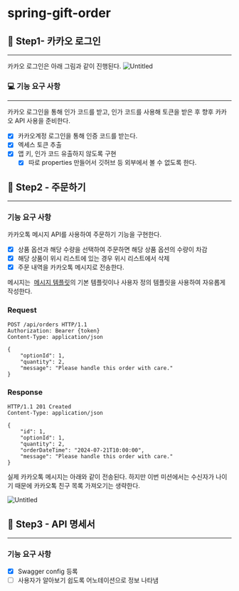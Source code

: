 # spring-gift-order

## **🚀 Step1- 카카오 로그인**

---

카카오 로그인은 아래 그림과 같이 진행된다.
![Untitled](https://developers.kakao.com/docs/latest/ko/assets/style/images/kakaologin/kakaologin_sequence.png)

### 💻 기능 요구 사항

---
카카오 로그인을 통해 인가 코드를 받고, 인가 코드를 사용해 토큰을 받은 후 향후 카카오 API 사용을 준비한다.

- [X]  카카오계정 로그인을 통해 인증 코드를 받는다.
- [X]  엑세스 토큰 추출
- [X]  앱 키, 인가 코드 유출하지 않도록 구현
    - [X]  따로 properties 만들어서 깃허브 등 외부에서 볼 수 없도록 한다.

## **🚀 Step2 - 주문하기**

---

### 기능 요구 사항
카카오톡 메시지 API를 사용하여 주문하기 기능을 구현한다.
- [X]  상품 옵션과 해당 수량을 선택하여 주문하면 해당 상품 옵션의 수량이 차감
- [X]  해당 상품이 위시 리스트에 있는 경우 위시 리스트에서 삭제
- [X]  주문 내역을 카카오톡 메시지로 전송한다.

메시지는  [메시지 템플릿](https://developers.kakao.com/docs/latest/ko/message/message-template)의 기본 템플릿이나 사용자 정의 템플릿을 사용하여 자유롭게 작성한다.


### Request

```
POST /api/orders HTTP/1.1
Authorization: Bearer {token}
Content-Type: application/json

{
    "optionId": 1,
    "quantity": 2,
    "message": "Please handle this order with care."
}

```

### Response

```
HTTP/1.1 201 Created
Content-Type: application/json

{
    "id": 1,
    "optionId": 1,
    "quantity": 2,
    "orderDateTime": "2024-07-21T10:00:00",
    "message": "Please handle this order with care."
}
```

실제 카카오톡 메시지는 아래와 같이 전송된다. 하지만 이번 미션에서는 수신자가 나이기 때문에 카카오톡 친구 목록 가져오기는 생략한다.

![Untitled](https://developers.kakao.com/docs/latest/ko/assets/style/images/message/message_talk.png)

## **🚀 Step3 - API 명세서**

---

### 기능 요구 사항
- [X] Swagger config 등록
- [ ] 사용자가 알아보기 쉽도록 어노테이션으로 정보 나타냄  
